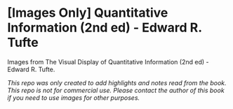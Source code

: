 # [Images Only] Quantitative Information (2nd ed) - Edward R. Tufte
Images from The Visual Display of Quantitative Information (2nd ed) - Edward R. Tufte.

*This repo was only created to add highlights and notes read from the book. This repo is not for commercial use. Please contact the author of this book if you need to use images for other purposes.*
